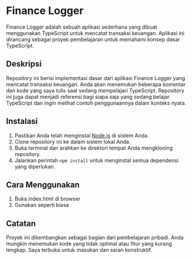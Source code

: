 # Finance Logger

Finance Logger adalah sebuah aplikasi sederhana yang dibuat menggunakan TypeScript untuk mencatat transaksi keuangan. Aplikasi ini dirancang sebagai proyek pembelajaran untuk memahami konsep dasar TypeScript.

## Deskripsi

Repository ini berisi implementasi dasar dari aplikasi Finance Logger yang mencatat transaksi keuangan. Anda akan menemukan beberapa komentar dan kode yang saya tulis saat sedang mempelajari TypeScript. Repository ini juga dapat menjadi referensi bagi siapa saja yang sedang belajar TypeScript dan ingin melihat contoh penggunaannya dalam konteks nyata.

## Instalasi

1. Pastikan Anda telah menginstal [Node.js](https://nodejs.org/) di sistem Anda.
2. Clone repository ini ke dalam sistem lokal Anda.
3. Buka terminal dan arahkan ke direktori tempat Anda mengkloning repository.
4. Jalankan perintah `npm install` untuk menginstal semua dependensi yang diperlukan.

## Cara Menggunakan

1. Buka index.html di browser
2. Gunakan seperti biasa

## Catatan

Proyek ini dikembangkan sebagai bagian dari pembelajaran pribadi. Anda mungkin menemukan kode yang tidak optimal atau fitur yang kurang lengkap. Saya terbuka untuk masukan dan saran konstruktif.
